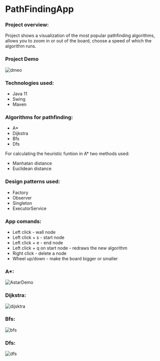 # PathFindingApp

### Project overview:

Project shows a visualization of the most popular pathfinding algorithms, allows you to zoom in or out of the board, choose a speed of which the algorithm runs.

### Project Demo
![dmeo](https://user-images.githubusercontent.com/54250129/124948880-62b49600-e011-11eb-80ff-767f16bb6e8a.gif)

### Technologies used:
- Java 11
- Swing 
- Maven

### Algorithms for pathfinding:
- A*
- Dijkstra
- Bfs
- Dfs

For calculating the heuristic funtion in A* two methods used:
- Manhatan distance
- Euclidean distance

### Design patterns used:
- Factory
- Observer
- Singleton
- ExecutorService

### App comands:
- Left click - wall node
- Left click + s - start node
- Left click + e - end node
- Left click + q on start node - redraws the new algorithm 
- Right click - delete a node
- Wheel up/down - make the board bigger or smaller

### A*:
![AstarDemo](https://user-images.githubusercontent.com/54250129/124953622-9b566e80-e015-11eb-98fc-da1be5b91c6f.gif)

### Dijkstra:
![dijsktra](https://user-images.githubusercontent.com/54250129/124953699-a90bf400-e015-11eb-982f-6b42020e79d7.gif)

### Bfs:
![bfs](https://user-images.githubusercontent.com/54250129/124953773-b75a1000-e015-11eb-877e-0d9726f73a19.gif)

### Dfs:
![dfs](https://user-images.githubusercontent.com/54250129/124953821-c345d200-e015-11eb-8e4f-b3a96a3d4d88.gif)



